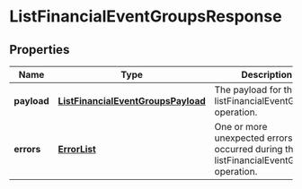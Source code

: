 
# ListFinancialEventGroupsResponse

## Properties
Name | Type | Description | Notes
------------ | ------------- | ------------- | -------------
**payload** | [**ListFinancialEventGroupsPayload**](ListFinancialEventGroupsPayload.md) | The payload for the listFinancialEventGroups operation. |  [optional]
**errors** | [**ErrorList**](../ErrorList.md) | One or more unexpected errors occurred during the listFinancialEventGroups operation. |  [optional]



